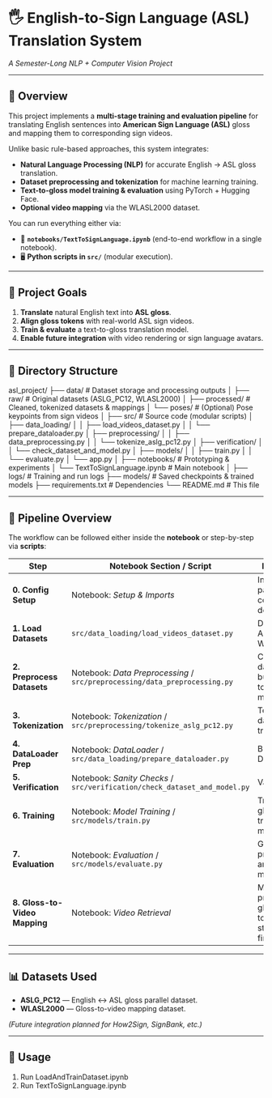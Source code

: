 # 🖐️ English-to-Sign Language (ASL) Translation System  
*A Semester-Long NLP + Computer Vision Project*

---

## 📜 Overview  
This project implements a **multi-stage training and evaluation pipeline** for translating English sentences into **American Sign Language (ASL)** gloss and mapping them to corresponding sign videos.

Unlike basic rule-based approaches, this system integrates:  
- **Natural Language Processing (NLP)** for accurate English → ASL gloss translation.  
- **Dataset preprocessing and tokenization** for machine learning training.  
- **Text-to-gloss model training & evaluation** using PyTorch + Hugging Face.  
- **Optional video mapping** via the WLASL2000 dataset.  

You can run everything either via:  
- 📓 **`notebooks/TextToSignLanguage.ipynb`** (end-to-end workflow in a single notebook).  
- 🖥️ **Python scripts in `src/`** (modular execution).  

---

## 🎯 Project Goals  
1. **Translate** natural English text into **ASL gloss**.  
2. **Align gloss tokens** with real-world ASL sign videos.  
3. **Train & evaluate** a text-to-gloss translation model.  
4. **Enable future integration** with video rendering or sign language avatars.

---

## 📂 Directory Structure  
asl_project/
├── data/ # Dataset storage and processing outputs
│ ├── raw/ # Original datasets (ASLG_PC12, WLASL2000)
│ ├── processed/ # Cleaned, tokenized datasets & mappings
│ └── poses/ # (Optional) Pose keypoints from sign videos
│
├── src/ # Source code (modular scripts)
│ ├── data_loading/
│ │ ├── load_videos_dataset.py
│ │ └── prepare_dataloader.py
│ ├── preprocessing/
│ │ ├── data_preprocessing.py
│ │ └── tokenize_aslg_pc12.py
│ ├── verification/
│ │ └── check_dataset_and_model.py
│ ├── models/
│ │ ├── train.py
│ │ └── evaluate.py
│ └── app.py
│
├── notebooks/ # Prototyping & experiments
│ └── TextToSignLanguage.ipynb # Main notebook
│
├── logs/ # Training and run logs
├── models/ # Saved checkpoints & trained models
├── requirements.txt # Dependencies
└── README.md # This file


---

## 🔄 Pipeline Overview  

The workflow can be followed either inside the **notebook** or step-by-step via **scripts**:

| **Step** | **Notebook Section / Script** | **Description** |
|----------|-------------------------------|-----------------|
| **0. Config Setup** | Notebook: *Setup & Imports* | Initialize paths, configs, and dependencies |
| **1. Load Datasets** | `src/data_loading/load_videos_dataset.py` | Download ASLG_PC12 & WLASL2000 |
| **2. Preprocess Datasets** | Notebook: *Data Preprocessing* / `src/preprocessing/data_preprocessing.py` | Clean datasets, build gloss-to-video mapping |
| **3. Tokenization** | Notebook: *Tokenization* / `src/preprocessing/tokenize_aslg_pc12.py` | Tokenize dataset for training |
| **4. DataLoader Prep** | Notebook: *DataLoader* / `src/data_loading/prepare_dataloader.py` | Build PyTorch DataLoaders |
| **5. Verification** | Notebook: *Sanity Checks* / `src/verification/check_dataset_and_model.py` | Validate setup |
| **6. Training** | Notebook: *Model Training* / `src/models/train.py` | Train text-to-gloss translation model |
| **7. Evaluation** | Notebook: *Evaluation* / `src/models/evaluate.py` | Generate predictions and evaluate model |
| **8. Gloss-to-Video Mapping** | Notebook: *Video Retrieval* | Map predicted gloss tokens to videos and stitch into final output |

---

## 📊 Datasets Used  
- **ASLG_PC12** — English ↔ ASL gloss parallel dataset.  
- **WLASL2000** — Gloss-to-video mapping dataset.  

*(Future integration planned for How2Sign, SignBank, etc.)*

---

## 🚀 Usage
1. Run LoadAndTrainDataset.ipynb
2. Run TextToSignLanguage.ipynb
